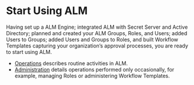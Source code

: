 ﻿[title]: # (Start Using ALM)
[tags]: # (Account Lifecycle Manager,ALM,Active Directory,)
[priority]: # (5200)

# Start Using ALM

Having set up a ALM Engine; integrated ALM with Secret Server and Active Directory; planned and created your ALM Groups, Roles, and Users; added Users to Groups; added Users and Groups to Roles, and built Workflow Templates capturing your organization’s approval processes, you are ready to start using ALM.

* [Operations](../../alm-operations/) describes routine activities in ALM.
* [Administration](../../alm-admin/) details operations performed only occasionally, for example, managing Roles or administering Workflow Templates.
